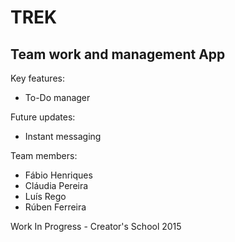 # TREK

## Team work and management App

Key features:

* To-Do manager

Future updates:

* Instant messaging

Team members:

* Fábio Henriques
* Cláudia Pereira
* Luís Rego
* Rúben Ferreira 


Work In Progress - Creator's School 2015
